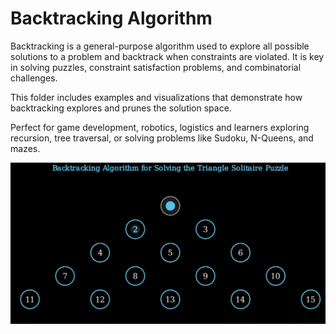 # Backtracking Algorithm

Backtracking is a general-purpose algorithm used to explore all possible solutions to a problem and backtrack when constraints are violated. It is key in solving puzzles, constraint satisfaction problems, and combinatorial challenges.

This folder includes examples and visualizations that demonstrate how backtracking explores and prunes the solution space.

Perfect for game development, robotics, logistics and learners exploring recursion, tree traversal, or solving problems like Sudoku, N-Queens, and mazes.

![Preview](preview.png)
